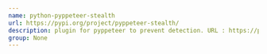 ```yaml
---
name: python-pyppeteer-stealth
url: https://pypi.org/project/pyppeteer-stealth/
description: plugin for pyppeteer to prevent detection. URL : https://pypi.org/project/pyppeteer-stealth/ Groups : None
group: None
---
```

